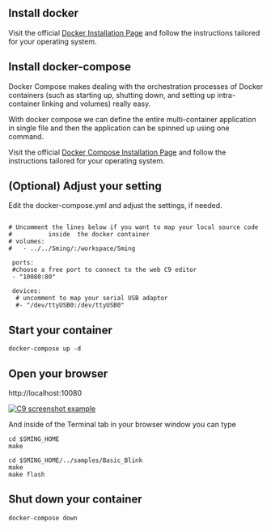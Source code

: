 ## Install docker

Visit the official [Docker Installation Page](https://docs.docker.com/engine/installation/) and follow the instructions tailored for your operating system. 
 
## Install docker-compose

Docker Compose makes dealing with the orchestration processes of Docker containers (such as starting up, shutting down, and setting up intra-container linking and volumes) really easy. 

With docker compose we can define the entire multi-container application in single file and then the application can be spinned up using one command.

Visit the official [Docker Compose Installation Page](https://docs.docker.com/compose/install/) and follow the instructions tailored for your operating system. 

## (Optional) Adjust your setting

Edit the docker-compose.yml and adjust the settings, if needed.

```
 
# Uncomment the lines below if you want to map your local source code
#          inside  the docker container
# volumes:
#   - ../../Sming/:/workspace/Sming
   
 ports:
 #choose a free port to connect to the web C9 editor
 - "10080:80"
 
 devices:
  # uncomment to map your serial USB adaptor 
  #- "/dev/ttyUSB0:/dev/ttyUSB0"

```

## Start your container

```shell
docker-compose up -d 
```
## Open your browser

http://localhost:10080

[![C9 screenshot example](images/c9-1.png)](images/c9-1.png)

And inside of the Terminal tab in your browser window you can type

```shell
cd $SMING_HOME
make
```

```shell
cd $SMING_HOME/../samples/Basic_Blink
make
make flash
```

## Shut down your container

```shell
docker-compose down
```
